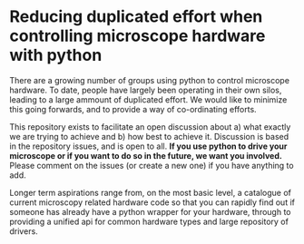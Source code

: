 # Reducing duplicated effort when controlling microscope hardware with python

There are a growing number of groups using python to control microscope hardware. To date, people have largely been
operating in their own silos, leading to a large ammount of duplicated effort. We would like to minimize this going forwards,
and to provide a way of co-ordinating efforts.

This repository exists to facilitate an open discussion about a) what exactly we are trying to achieve and 
b) how best to achieve it. Discussion is based in the repository issues, and is open to all. **If you use python to drive
your microscope or if you want to do so in the future, we want you involved.** Please comment on the issues 
(or create a new one) if you have anything to add.

Longer term aspirations range from, on the most basic level, a catalogue of current microscopy related hardware code so
that you can rapidly find out if someone has already have a python wrapper for your hardware, through to providing a unified 
api for common hardware types and large repository of drivers. 
